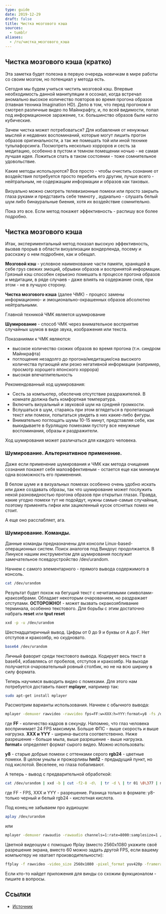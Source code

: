 ```yaml
---
type: guide
date: 2019-12-29
draft: false
title: Чистка мозгового кэша
sources:
  - tumblr
aliases:
  - /ru/чистка_мозгового_кэша
---
```

## Чистка мозгового кэша (кратко)
Эта заметка будет полезна в первую очередь новичкам в мире работы со своим мозгом, но потенциал у метода есть.

Сегодня мы будем учиться чистить мозговой кэш. Впервые необходимость данной манипуляции я осознал, когда встречал аномально высокое количество повторов во время прогона образов (главная техника Imagination HD). Дело в том, что перед прогоном я смотрел различные видео по Майнкрафту, и, по всей видимости, попал под информационное заражение, т.к. большинство образов были нагло кубические.

Зачем чистка может потребоваться? Для избавления от ненужных мыслей и недавних воспоминаний, которые могут лишить прогон образов оригинальности, а так же помешать той или иной технике тульпафорсинга. Посмотреть несколько хорроров и сесть за медитацию, особенно в пустом и темном помещении ночью - не самая лучшая идея. Ложиться спать в таком состоянии - тоже сомнительное удовольствие.

Какие методы используются? Все просто - чтобы очистить сознание от воздействия потребуется просто перебить его другим, лучше всего - нейтральным, не содержащим информации и образов как таковых.

Визуально можно смотреть телевизионные помехи или просто закрыть глаза руками и представить себе темноту , аудиально - слушать белый шум либо бинауральные биения, хотя их воздействие сомнительно.

Пока это все. Если метод покажет эффективность - распишу все более подробно.

## Чистка мозгового кэша
Итак, экспериментальный метод показал высокую эффективность, вызвав прорыв в области визуализации вондерленда, посему и расскажу о нем подробнее, как и обещал.

**Мозговой кэш** - условное наименование части памяти, хранящей в себе груз свежих эмоций, обрывки образов и воспринятой информации. Грязный кэш способен серьезно помешать в процессе прогона образов и медитации, в ряде случаев - даже влиять на содержание снов, при этом - не в лучшую сторону.

**Чистка мозгового кэша** (далее ЧМК) - процесс замены информационно- и эмоционально-окрашенных образов абсолютно нейтральными.

Главной техникой ЧМК является шумирование

**Шумирование** - способ ЧМК через внимательное восприятие случайных шумов в виде звука, изображения или текста.

Показаниями к ЧМК являются:
* высокое количество схожих образов во время прогона (т.н. синдром Майнкрафта)
* поглощение незадолго до прогона/медитации/сна высокого количества пугающей или резко негативной информации (например, просмотр хорошего японского хоррора)
* высокая впечатлительность

Рекомендованный ход шумирования:
- Сесть за компьютер, обеспечив отсутствие раздражителей. В комнате должна быть комфортная температура.
- Включить визуальный и звуковой шум на средней громкости.
- Вслушаться в шум, стараясь при этом вглядеться в пролетающий текст или помехи, попытаться увидеть в них какие-либо фигуры.
- Внимательно поглощать шумы 10-15 минут, представляя себе, как выкидываете в бурлящую помехами пустоту все ненужные воспоминания, образы и раздражители.

Ход шумирования может различаться для каждого человека.

### Шумирование. Альтернативное применение.
Даже если применение шумирования и ЧМК как метода очищения сознания покажет себя малоэффективным - остается еще как минимум одна возможность его применения.

В белом шуме и в визуальных помехах особенно очень удобно искать или даже создавать образы, так что шумирование может послужить некой разновидностью прогона образов при открытых глазах. Правда, какие угодно помехи тут не подойдут, нужны самые-самые случайные, поэтому применять гифки или зацикленный кусок отснятых помех не стоит.

А еще оно расслабляет, ага.

### Шумирование. Команды.
Данные команды предназначены для консоли Linux-based-операционных систем. Поиск аналогов под Виндоус продолжается.
В Линуксе нашим инструментом для шумирования послужит замечательное псевдоустройство /dev/urandom.

Начнем с самого элементарного - прямого вывода содержимого в консоль.

```bash
cat /dev/urandom
```

Результат будет похож на бегущий текст с нечитаемыми символами-кракозябрами. Обладает некоторым очарованием, но раздражает отступами. **ОСТОРОЖНО!** - может вызвать окракозябливание терминала, особенно текстового. Для борьбы с этим достаточно набрать **reset** или **tput reset**

```bash
xxd -p -u /dev/urandom
```

Шестнадцатиричный вывод. Цифры от 0 до 9 и буквы от A до F. Нет отступов и кракозябр, но скудновато.

```bash
base64 /dev/urandom
```

Личный фаворит среди текстового вывода. Кодирует весь текст в base64, избавляясь от пробелов, отступов и кракозябр. На выходе получается очаровательный ровный столбик, но не на всю ширину в силу формата.

Теперь научимся выводить видео с помехами. Для этого нам потребуется доставить пакет **mplayer**, например так:

```bash
sudo apt-get install mplayer
```

Рассмотрим варианты использования. Начнем с обычного вывода:

```bash
mplayer -demuxer rawvideo -rawvideo fps=FF:w=XXX:h=YYY:format=y8 -fs /dev/urandom
```

где **FF** - количество кадров в секунду. Напомню, что глаз человека воспринимает 24 FPS максимум. Больше ФПС - выше скорость и выше нагрузка.
**XXX и YYY** - ширина-высота соответственно. Ниже разрешение - больше мыла, выше разрешение - выше нагрузка.
**format=** определяет формат сырого видео. Можно использовать:

**y8** - старые добрые помехи с оттенками серого
**rgb24** - цветные помехи. В целом унылы и прожорливы
**hm12** - предыдущий пункт, но под кислотой. Веселеее, но глаза побаливают.

А теперь - вывод с предварительной обработкой:
```bash
cat /dev/urandom | xxd -b | cut -f2-8 -d\  | tr -d \ | tr 01 \0\377 | mplayer -demuxer rawvideo -rawvideo fps=FF:w=XXX:h=YYY:format=y8 -fs
```

где FF - FPS, XXX и YYY - разрешение. Разница только  в формате:
y8- только черный и белый
rgb24 - кислотная кислота.

Под конец не забываем про аудиошум:
```bash
aplay /dev/urandom
```
или
```bash
mplayer -demuxer rawaudio -rawaudio channels=1:rate=8000:samplesize=1 /dev/urandom
```

Цветной видеошум с помощью ffplay (вместо 2560х1080 укажите своё разрешение экрана, вместо 60 можно задать другой FPS, если вашему компьютеру не хватает производительности):

``` bash
ffplay -f rawvideo -video_size 2560x1080 -pixel_format yuv420p -framerate 60 -i /dev/urandom
```

Если кто-то найдет приложения для винды со схожим функционалом - пишите в вопросы.

## Ссылки
* [Источник](http://tovas-and-pegas.tumblr.com/post/32307593719)
